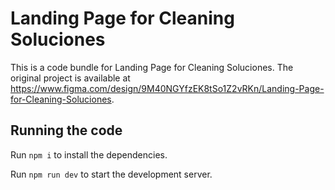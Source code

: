 
  # Landing Page for Cleaning Soluciones

  This is a code bundle for Landing Page for Cleaning Soluciones. The original project is available at https://www.figma.com/design/9M40NGYfzEK8tSo1Z2vRKn/Landing-Page-for-Cleaning-Soluciones.

  ## Running the code

  Run `npm i` to install the dependencies.

  Run `npm run dev` to start the development server.
  